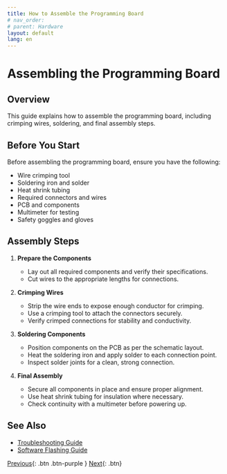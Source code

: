 ```yaml
---
title: How to Assemble the Programming Board
# nav_order: 
# parent: Hardware
layout: default
lang: en
---
```


# Assembling the Programming Board

## Overview
This guide explains how to assemble the programming board, including crimping wires, soldering, and final assembly steps.

## Before You Start
Before assembling the programming board, ensure you have the following:

* Wire crimping tool
* Soldering iron and solder
* Heat shrink tubing
* Required connectors and wires
* PCB and components
* Multimeter for testing
* Safety goggles and gloves

## Assembly Steps

1. **Prepare the Components**
    * Lay out all required components and verify their specifications.
    * Cut wires to the appropriate lengths for connections.

2. **Crimping Wires**
    * Strip the wire ends to expose enough conductor for crimping.
    * Use a crimping tool to attach the connectors securely.
    * Verify crimped connections for stability and conductivity.

3. **Soldering Components**
    * Position components on the PCB as per the schematic layout.
    * Heat the soldering iron and apply solder to each connection point.
    * Inspect solder joints for a clean, strong connection.

4. **Final Assembly**
    * Secure all components in place and ensure proper alignment.
    * Use heat shrink tubing for insulation where necessary.
    * Check continuity with a multimeter before powering up.

## See Also
* [Troubleshooting Guide](#)
* [Software Flashing Guide](#)

[Previous]({{site.url}}/how-tos){: .btn .btn-purple }
[Next]({{site.url}}/how-tos){: .btn}